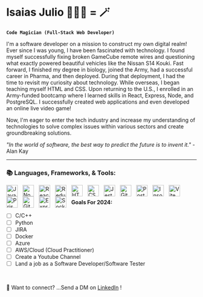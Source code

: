 # Isaias Julio 👨🏾‍💻 = 🪄

**`Code Magician (Full-Stack Web Developer)`**

I'm a software developer on a mission to construct my own digital realm! Ever since I was young, I have been fascinated with technology. I found myself successfully fixing broken GameCube remote wires and questioning what exactly powered beautiful vehicles like the Nissan S14 Kouki. Fast forward, I finished my degree in biology, joined the Army, had a successful career in Pharma, and then deployed. During that deployment, I had the time to revisit my curiosity about technology. While overseas, I began teaching myself HTML and CSS. Upon returning to the U.S., I enrolled in an Army-funded bootcamp where I learned skills in React, Express, Node, and PostgreSQL. I successfully created web applications and even developed an online live video game!

Now, I'm eager to enter the tech industry and increase my understanding of technologies to solve complex issues within various sectors and create groundbreaking solutions.

<i>"In the world of software, the best way to predict the future is to invent it."</i> - Alan Kay
<hr>

### 📚 Languages, Frameworks, & Tools:

<img align="left" alt="JavaScript" width="30px" style="padding-right:10px;" src="https://cdn.jsdelivr.net/gh/devicons/devicon/icons/javascript/javascript-plain.svg" />
<img align="left" alt="NodeJS" width="30px" style="padding-right:10px;" src="https://cdn.jsdelivr.net/gh/devicons/devicon/icons/nodejs/nodejs-original.svg" />
<img align="left" alt="React" width="30px" style="padding-right:10px;" src="https://cdn.jsdelivr.net/gh/devicons/devicon/icons/react/react-original.svg" />
<img align="left" alt="Redux" width="30px" style="padding-right:10px;" src="https://cdn.jsdelivr.net/gh/devicons/devicon/icons/redux/redux-original.svg" />
<img align="left" alt="HTML5" width="30px" style="padding-right:10px;" src="https://cdn.jsdelivr.net/gh/devicons/devicon/icons/html5/html5-plain.svg" />
<img align="left" alt="CSS3" width="30px" style="padding-right:10px;" src="https://cdn.jsdelivr.net/gh/devicons/devicon/icons/css3/css3-plain.svg" />
<img align="left" alt="Jest" width="30px" style="padding-right:10px;" src="https://cdn.jsdelivr.net/gh/devicons/devicon/icons/jest/jest-plain.svg" />
<img align="left" alt="Git" width="30px" style="padding-right:10px;" src="https://cdn.jsdelivr.net/gh/devicons/devicon/icons/git/git-original.svg" />
<img align="left" alt="PostgreSQL" width="30px" style="padding-right:10px;" src="https://cdn.jsdelivr.net/gh/devicons/devicon/icons/postgresql/postgresql-original.svg" />
<img align="left" alt="Insomnia" width="30px" style="padding-right:10px;" src="https://cdn.jsdelivr.net/gh/devicons/devicon/icons/insomnia/insomnia-original.svg" />
<img align="left" alt="Vite" width="30px" style="padding-right:10px;" src="https://cdn.jsdelivr.net/gh/devicons/devicon/icons/vite/vite-original.svg" />
<img align="left" alt="Prisma" width="30px" style="padding-right:10px;" src="https://cdn.jsdelivr.net/gh/devicons/devicon/icons/prisma/prisma-original.svg" />
<img align="left" alt="GitHub" width="30px" style="padding-right:10px;" src="https://cdn.jsdelivr.net/gh/devicons/devicon/icons/github/github-original.svg" />
<img align="left" alt="Express" width="30px" style="padding-right:10px;" src="https://cdn.jsdelivr.net/gh/devicons/devicon/icons/express/express-original.svg" />
<img align="left" alt="Socket.io" width="30px" style="padding-right:10px;" src="https://cdn.jsdelivr.net/gh/devicons/devicon/icons/socketio/socketio-original.svg" />
<br />


#### Goals For 2024: 

  - [ ] C/C++
  - [ ] Python
  - [ ] JIRA 
  - [ ] Docker
  - [ ] Azure
  - [ ] AWS/Cloud (Cloud Practitioner)
  - [ ] Create a Youtube Channel
  - [ ] Land a job as a Software Developer/Software Tester  
<br>

 📩 Want to connect? ...Send a DM on [LinkedIn](https://www.linkedin.com/in/isaiasjulio/) !

